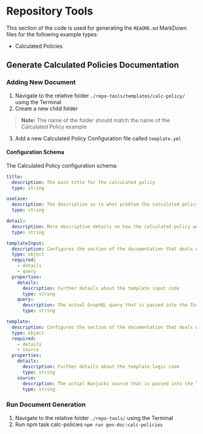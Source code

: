 # Repository Tools

This section of the code is used for generating the `README.md` MarkDown files for the following example types:

- Calculated Policies

## Generate Calculated Policies Documentation

### Adding New Document

1. Navigate to the relative folder `./repo-tools/templates/calc-policy/` using the Terminal
2. Create a new child folder

> **Note:** The name of the folder should match the name of the Calculated Policy example

3. Add a new Calculated Policy Configuration file called `template.yml`

#### Configuration Schema

The Calculated Policy configuration schema:

```yaml
title:
  description: The main title for the calculated policy
  type: string

useCase:
  description: The description as to what problem the calculated policy is meant to solved
  type: string

detail:
  description: More descriptive details on how the calculated policy works
  type: string

templateInput:
  description: Configures the section of the documentation that deals with the template input query
  type: object
  required:
    - details
    - query
  properties:
    details:
      description: Further details about the template input code
      type: string
    query:
      description: The actual GraphQL query that is passed into the Turbot policy template input property
      type: string

template:
  description: Configures the section of the documentation that deals with the template logic
  type: object
  required:
    - details
    - source
  properties:
    details:
      description: Further details about the template logic code
      type: string
    source:
      description: The actual Nunjucks source that is passed into the Turbot policy template property
      type: string
```

### Run Document Generation

1. Navigate to the relative folder `./repo-tools/` using the Terminal
2. Run npm task calc-policies `npm run gen-doc:calc-policies`
